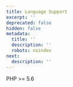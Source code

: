 ```yaml
---
title: Language Support
excerpt: ''
deprecated: false
hidden: false
metadata:
  title: ''
  description: ''
  robots: noindex
next:
  description: ''
---
```

PHP >= 5.6
